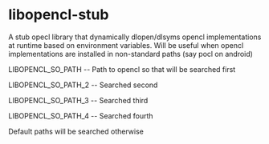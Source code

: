 libopencl-stub
==============

A stub opecl library that dynamically dlopen/dlsyms opencl implementations at runtime based on environment variables. Will be useful when opencl implementations are installed in non-standard paths (say pocl on android)



 LIBOPENCL_SO_PATH      -- Path to opencl so that will be searched first
 
 LIBOPENCL_SO_PATH_2    -- Searched second
 
 LIBOPENCL_SO_PATH_3    -- Searched third
 
 LIBOPENCL_SO_PATH_4    -- Searched fourth
 
 
 

Default paths will be searched otherwise

